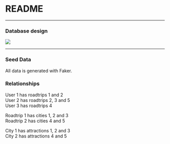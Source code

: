 # README

---
### Database design

![](http://i.imgur.com/CO8XMuI.png)

---
### Seed Data

All data is generated with Faker.

### Relationships

User 1 has roadtrips 1 and 2<br>
User 2 has roadtrips 2, 3 and 5<br>
User 3 has roadtrips 4

Roadtrip 1 has cities 1, 2 and 3<br>
Roadtrip 2 has cities 4 and 5

City 1 has attractions 1, 2 and 3<br>
City 2 has attractions 4 and 5
